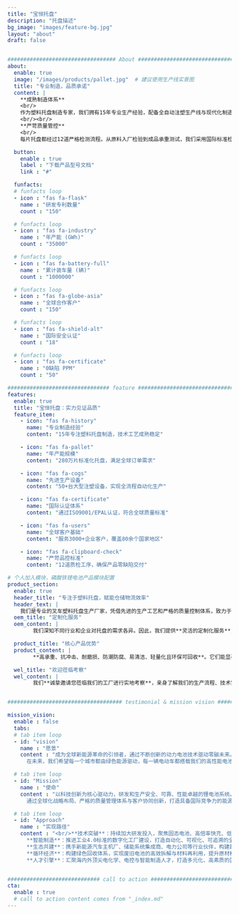 ```yaml
---
title: "宝恒托盘"
description: "托盘描述"
bg_image: "images/feature-bg.jpg"
layout: "about"
draft: false


################################## About #####################################
about:
  enable: true
  image: "/images/products/pallet.jpg"  # 建议使用生产线实景图
  title: "专业制造，品质承诺"
  content: |
    **成熟制造体系**
    <br/>
    作为塑料托盘制造专家，我们拥有15年专业生产经验，配备全自动注塑生产线与现代化制造车间。通过规模化生产与精益管理，确保产品高一致性与稳定供应，年产能达280万片，满足全球客户需求。
    <br/><br/>
    **严苛质量管控**
    <br/>
    每片托盘都经过12道严格检测流程。从原料入厂检验到成品承重测试，我们采用国际标准检测设备，确保托盘耐冲击性、抗腐蚀性及尺寸精度符合行业规范，为您的物流作业提供可靠保障。

  button:
    enable : true
    label : "下载产品型号文档"
    link : "#"

  funfacts:
  # funfacts loop
  - icon : "fas fa-flask"
    name : "研发专利数量"
    count : "150"

  # funfacts loop
  - icon : "fas fa-industry"
    name : "年产能 (GWh)"
    count : "35000"

  # funfacts loop
  - icon : "fas fa-battery-full"
    name : "累计装车量 (辆)"
    count : "1000000"

  # funfacts loop
  - icon : "fas fa-globe-asia"
    name : "全球合作客户"
    count : "150"

  # funfacts loop
  - icon : "fas fa-shield-alt"
    name : "国际安全认证"
    count : "18"

  # funfacts loop
  - icon : "fas fa-certificate"
    name : "0缺陷 PPM"
    count : "50"

################################ feature #####################################
features:
  enable: true
  title: "宝恒托盘：实力见证品质"
  feature_item:
    - icon: "fas fa-history"
      name: "专业制造经验"
      content: "15年专注塑料托盘制造，技术工艺成熟稳定"

    - icon: "fas fa-pallet"
      name: "年产能规模"
      content: "280万片标准化托盘，满足全球订单需求"

    - icon: "fas fa-cogs"
      name: "先进生产设备"
      content: "50+台大型注塑设备，实现全流程自动化生产"

    - icon: "fas fa-certificate"
      name: "国际认证体系"
      content: "通过ISO9001/EPAL认证，符合全球质量标准"

    - icon: "fas fa-users"
      name: "全球客户基础"
      content: "服务3000+企业客户，覆盖80余个国家地区"

    - icon: "fas fa-clipboard-check"
      name: "严苛品控标准"
      content: "12道质检工序，确保产品零缺陷交付"

# 个人加入模块，磷酸铁锂电池产品模块配置
product_section:
  enable: true
  header_title: "专注于塑料托盘，赋能仓储物流效率"
  header_text: |
    我们是专业的叉车塑料托盘生产厂家，凭借先进的生产工艺和严格的质量控制体系，致力于为各类仓储和物流需求提供高效、耐用、环保且符合国际标准的塑料托盘。
  oem_title: "定制化服务"
  oem_content: |
        我们深知不同行业和企业对托盘的需求各异。因此，我们提供**灵活的定制化服务**，我们会根据您的具体应用场景和品牌形象，量身打造最适合您的专属托盘产品。

  product_title: "核心产品优势"
  product_content: |
        **高承重、抗冲击、耐磨损、防潮防腐、易清洁、轻量化且环保可回收**。它们能显著降低您的物流成本，提高仓储效率，并确保货物在搬运过程中的安全稳定。

  wel_title: "欢迎莅临考察"
  wel_content: |
        我们**诚挚邀请您莅临我们的工厂进行实地考察**，亲身了解我们的生产流程、技术实力和质量管理体系，共同探讨您的仓储物流解决方案。


#################################### testimonial & mission vision #######################################

mission_vision:
  enable : false
  tabs:
  # tab item loop
  - id: "vision"
    name : "愿景"
    content : "成为全球新能源革命的引领者，通过不断创新的动力电池技术驱动零碳未来。我们立志打造一个绿色、智能、高效的能源世界，不仅为电动交通和智慧储能提供核心动力，更为地球生态修复和人类文明的可持续发展贡献力量。  
      在未来，我们希望每一个城市都由绿色能源驱动，每一辆电动车都搭载我们的高性能电池，每一个家庭都能接入安全、清洁、智能的储能系统。我们将以全球视野、技术为本，走在能源变革的前沿，推动从化石能源向可再生能源的深度转型，最终实现人类与自然的和谐共生。"

  # tab item loop
  - id: "Mission"
    name : "使命"
    content : "以科技创新为核心驱动力，研发和生产安全、可靠、性能卓越的锂电池系统。我们致力于为新能源汽车、工业储能、家庭储能等多元化场景提供高效、智能、绿色的能源解决方案。  
      通过全球化战略布局、严格的质量管理体系与客户协同创新，打造具备国际竞争力的能源品牌，助力交通电动化、能源低碳化、电网智能化的全球升级进程。我们的使命不仅是提供电力，更是推动世界向更环保、更可持续的方向前进。"

  # tab item loop
  - id: "Approach"
    name : "实现路径"
    content : "<br/>**技术突破**：持续加大研发投入，聚焦固态电池、高倍率快充、低温启动、热管理系统等关键技术，实现能量密度与安全性的双重跃升。<br>
      **智能制造**：推进工业4.0标准的数字化工厂建设，打造自动化、可视化、可追溯的全流程智能生产体系，从源头保障产品一致性与卓越品质。<br>
      **生态共建**：携手新能源汽车主机厂、储能系统集成商、电力公司等行业伙伴，构建跨产业协同的闭环生态链，推动产业共赢和技术融合发展。<br>
      **循环经济**：构建绿色回收体系，实现废旧电池的高效拆解与材料再利用，提升原材料利用率至95%以上，降低资源消耗，践行可持续发展承诺。<br>
      **人才引擎**：汇聚海内外顶尖电化学、电控与智能制造人才，打造多元化、高素质的国际化团队，通过持续激励与技术交流，保持创新活力与行业领先地位。"


############################# call to action #################################
cta:
  enable : true
  # call to action content comes from "_index.md"
---
```

